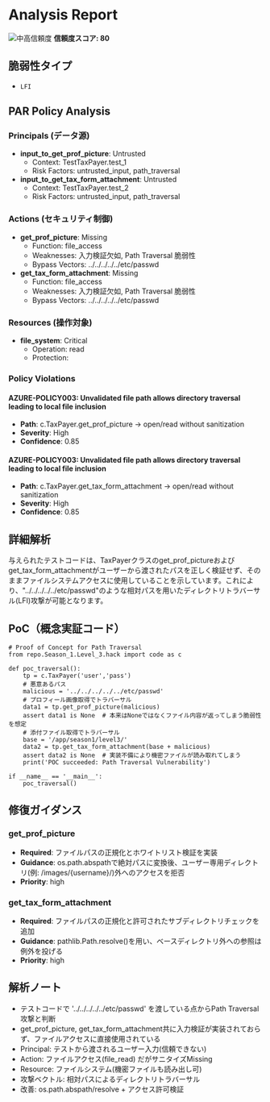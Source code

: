 # Analysis Report

![中高信頼度](https://img.shields.io/badge/信頼度-中高-orange) **信頼度スコア: 80**

## 脆弱性タイプ

- `LFI`

## PAR Policy Analysis

### Principals (データ源)

- **input_to_get_prof_picture**: Untrusted
  - Context: TestTaxPayer.test_1
  - Risk Factors: untrusted_input, path_traversal
- **input_to_get_tax_form_attachment**: Untrusted
  - Context: TestTaxPayer.test_2
  - Risk Factors: untrusted_input, path_traversal

### Actions (セキュリティ制御)

- **get_prof_picture**: Missing
  - Function: file_access
  - Weaknesses: 入力検証欠如, Path Traversal 脆弱性
  - Bypass Vectors: ../../../../../etc/passwd
- **get_tax_form_attachment**: Missing
  - Function: file_access
  - Weaknesses: 入力検証欠如, Path Traversal 脆弱性
  - Bypass Vectors: ../../../../../etc/passwd

### Resources (操作対象)

- **file_system**: Critical
  - Operation: read
  - Protection: 

### Policy Violations

#### AZURE-POLICY003: Unvalidated file path allows directory traversal leading to local file inclusion

- **Path**: c.TaxPayer.get_prof_picture -> open/read without sanitization
- **Severity**: High
- **Confidence**: 0.85

#### AZURE-POLICY003: Unvalidated file path allows directory traversal leading to local file inclusion

- **Path**: c.TaxPayer.get_tax_form_attachment -> open/read without sanitization
- **Severity**: High
- **Confidence**: 0.85

## 詳細解析

与えられたテストコードは、TaxPayerクラスのget_prof_pictureおよびget_tax_form_attachmentがユーザーから渡されたパスを正しく検証せず、そのままファイルシステムアクセスに使用していることを示しています。これにより、"../../../../../etc/passwd"のような相対パスを用いたディレクトリトラバーサル(LFI)攻撃が可能となります。

## PoC（概念実証コード）

```text
# Proof of Concept for Path Traversal
from repo.Season_1.Level_3.hack import code as c

def poc_traversal():
    tp = c.TaxPayer('user','pass')
    # 悪意あるパス
    malicious = '../../../../../etc/passwd'
    # プロフィール画像取得でトラバーサル
    data1 = tp.get_prof_picture(malicious)
    assert data1 is None  # 本来はNoneではなくファイル内容が返ってしまう脆弱性を想定
    # 添付ファイル取得でトラバーサル
    base = '/app/season1/level3/'
    data2 = tp.get_tax_form_attachment(base + malicious)
    assert data2 is None  # 実装不備により機密ファイルが読み取れてしまう
    print('POC succeeded: Path Traversal Vulnerability')

if __name__ == '__main__':
    poc_traversal()
```

## 修復ガイダンス

### get_prof_picture

- **Required**: ファイルパスの正規化とホワイトリスト検証を実装
- **Guidance**: os.path.abspathで絶対パスに変換後、ユーザー専用ディレクトリ(例: /images/{username}/)外へのアクセスを拒否
- **Priority**: high

### get_tax_form_attachment

- **Required**: ファイルパスの正規化と許可されたサブディレクトリチェックを追加
- **Guidance**: pathlib.Path.resolve()を用い、ベースディレクトリ外への参照は例外を投げる
- **Priority**: high

## 解析ノート

- テストコードで '../../../../../etc/passwd' を渡している点からPath Traversal攻撃と判断
- get_prof_picture, get_tax_form_attachment共に入力検証が実装されておらず、ファイルアクセスに直接使用されている
- Principal: テストから渡されるユーザー入力(信頼できない)
- Action: ファイルアクセス(file_read) だがサニタイズMissing
- Resource: ファイルシステム(機密ファイルも読み出し可)
- 攻撃ベクトル: 相対パスによるディレクトリトラバーサル
- 改善: os.path.abspath/resolve + アクセス許可検証

